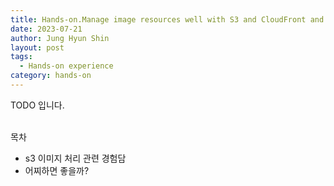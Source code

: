 ```yaml
---
title: Hands-on.Manage image resources well with S3 and CloudFront and Waf
date: 2023-07-21
author: Jung Hyun Shin
layout: post
tags:
  - Hands-on experience
category: hands-on
---
```


<div class="highlight"> TODO 입니다. </div>

<br>

목차
- s3 이미지 처리 관련 경험담
- 어찌하면 좋을까?